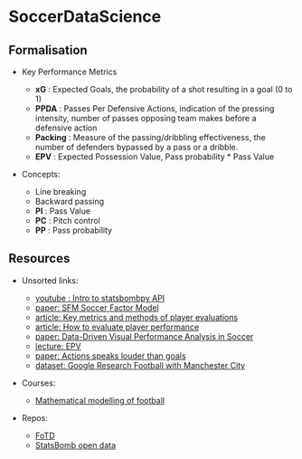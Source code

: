 # SoccerDataScience

## Formalisation

- Key Performance Metrics
  - **xG** : Expected Goals, the probability of a shot resulting in a goal (0 to 1)
  - **PPDA** : Passes Per Defensive Actions, indication of the pressing intensity, number of passes opposing team makes before a defensive action
  - **Packing** : Measure of the passing/dribbling effectiveness, the number of defenders bypassed by a pass or a dribble.
  - **EPV** : Expected Possession Value, Pass probability * Pass Value
   
 - Concepts:
   - Line breaking
   - Backward passing
   - **PI** : Pass Value
   - **PC** : Pitch control
   - **PP** : Pass probability 


## Resources

 - Unsorted links:
     - [youtube : Intro to statsbombpy API](https://www.youtube.com/watch?v=Ryn8etss1p4)
     - [paper: SFM Soccer Factor Model](https://arxiv.org/pdf/2412.05911)
     - [article: Key metrics and methods of player evaluations](https://soccerwizdom.com/2024/11/28/player-evaluations-in-soccer-key-metrics-and-methods/)
     - [article: How to evaluate player performance](https://football-observatory.com/IMG/pdf/note02en.pdf)
     - [paper: Data-Driven Visual Performance Analysis in Soccer](https://www.frontiersin.org/journals/psychology/articles/10.3389/fpsyg.2018.02416/full)
     - [lecture: EPV](https://uppsala.instructure.com/courses/28112/pages/8-expected-possession-value)
     - [paper: Actions speaks louder than goals](https://arxiv.org/pdf/1802.07127)
     - [dataset: Google Research Football with Manchester City](https://www.kaggle.com/competitions/google-football/rules)
  
 - Courses:
     - [Mathematical modelling of football](https://uppsala.instructure.com/courses/28112/pages)
  
 - Repos:
   - [FoTD](https://github.com/Friends-of-Tracking-Data-FoTD)
   - [StatsBomb open data](https://github.com/statsbomb/open-data/tree/master/data)
